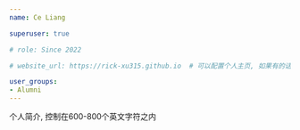 ```yaml
---
name: Ce Liang

superuser: true

# role: Since 2022

# website_url: https://rick-xu315.github.io  # 可以配置个人主页, 如果有的话

user_groups:
- Alumni
---
```

个人简介, 控制在600-800个英文字符之内